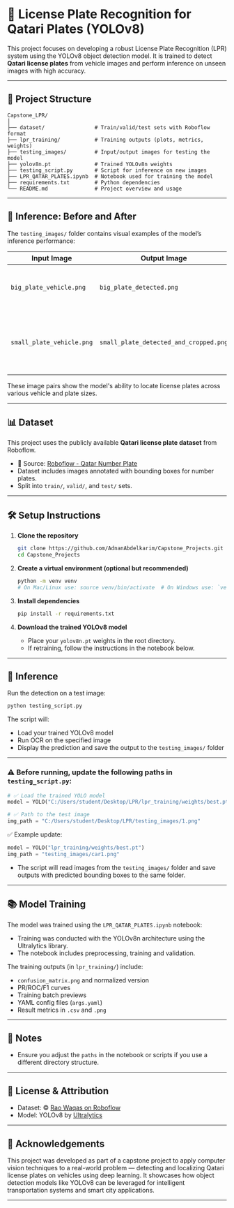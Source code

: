# 🚗 License Plate Recognition for Qatari Plates (YOLOv8)

This project focuses on developing a robust License Plate Recognition (LPR) system using the YOLOv8 object detection model. It is trained to detect **Qatari license plates** from vehicle images and perform inference on unseen images with high accuracy.

---

## 📂 Project Structure

```
Capstone_LPR/
│
├── dataset/                # Train/valid/test sets with Roboflow format
├── lpr_training/           # Training outputs (plots, metrics, weights)
├── testing_images/         # Input/output images for testing the model
├── yolov8n.pt              # Trained YOLOv8n weights
├── testing_script.py       # Script for inference on new images
├── LPR_QATAR_PLATES.ipynb  # Notebook used for training the model
├── requirements.txt        # Python dependencies
└── README.md               # Project overview and usage
```

---

## 📸 Inference: Before and After

The `testing_images/` folder contains visual examples of the model’s inference performance:

| Input Image                    | Output Image                               | Description                            |
|-------------------------------|--------------------------------------------|----------------------------------------|
| `big_plate_vehicle.png`       | `big_plate_detected.png`                   | Vehicle image before and after plate detection |
| `small_plate_vehicle.png`     | `small_plate_detected_and_cropped.png`     | Vehicle with a smaller plate size, before and after detection |

These image pairs show the model's ability to locate license plates across various vehicle and plate sizes.

---

## 📊 Dataset

This project uses the publicly available **Qatari license plate dataset** from Roboflow.

- 📎 Source: [Roboflow - Qatar Number Plate](https://universe.roboflow.com/rao-waqas/qatar-number-plate/dataset/5)
- Dataset includes images annotated with bounding boxes for number plates.
- Split into `train/`, `valid/`, and `test/` sets.


---

## 🛠️ Setup Instructions

1. **Clone the repository**
   ```bash
   git clone https://github.com/AdnanAbdelkarim/Capstone_Projects.git
   cd Capstone_Projects
   ```

2. **Create a virtual environment (optional but recommended)**
   ```bash
   python -m venv venv
   # On Mac/Linux use: source venv/bin/activate  # On Windows use: `venv\Scripts\activate`
   ```

3. **Install dependencies**
   ```bash
   pip install -r requirements.txt
   ```

4. **Download the trained YOLOv8 model**
   - Place your `yolov8n.pt` weights in the root directory.
   - If retraining, follow the instructions in the notebook below.

---

## 🧪 Inference

Run the detection on a test image:

```bash
python testing_script.py
```

The script will:
- Load your trained YOLOv8 model
- Run OCR on the specified image
- Display the prediction and save the output to the `testing_images/` folder

---

### ⚠️ Before running, update the following paths in `testing_script.py`:

```python
# ✅ Load the trained YOLO model
model = YOLO("C:/Users/student/Desktop/LPR/lpr_training/weights/best.pt")  # ← update this path

# ✅ Path to the test image
img_path = "C:/Users/student/Desktop/LPR/testing_images/1.png"             # ← update this path
```

✅ Example update:
```python
model = YOLO("lpr_training/weights/best.pt")
img_path = "testing_images/car1.png"
```

- The script will read images from the `testing_images/` folder and save outputs with predicted bounding boxes to the same folder.

---

## 📚 Model Training

The model was trained using the `LPR_QATAR_PLATES.ipynb` notebook:

- Training was conducted with the YOLOv8n architecture using the Ultralytics library.
- The notebook includes preprocessing, training and validation.

The training outputs (in `lpr_training/`) include:
- `confusion_matrix.png` and normalized version
- PR/ROC/F1 curves
- Training batch previews
- YAML config files (`args.yaml`)
- Result metrics in `.csv` and `.png`

---

## 🚧 Notes

- Ensure you adjust the `paths` in the notebook or scripts if you use a different directory structure.

---

## 📜 License & Attribution

- Dataset: © [Rao Waqas on Roboflow](https://universe.roboflow.com/rao-waqas/qatar-number-plate)
- Model: YOLOv8 by [Ultralytics](https://github.com/ultralytics/ultralytics)

---

## 🙌 Acknowledgements

This project was developed as part of a capstone project to apply computer vision techniques to a real-world problem — detecting and localizing Qatari license plates on vehicles using deep learning.  It showcases how object detection models like YOLOv8 can be leveraged for intelligent transportation systems and smart city applications.

---
